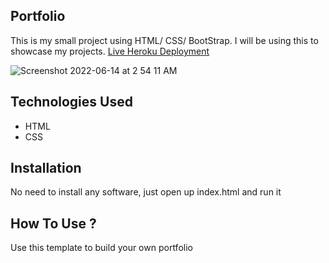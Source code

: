 ## Portfolio

This is my small project using HTML/ CSS/ BootStrap. I will be using this to showcase my projects.
[Live Heroku Deployment](https://portfolio-horatio.herokuapp.com/)

![Screenshot 2022-06-14 at 2 54 11 AM](https://user-images.githubusercontent.com/78431899/173448277-c72894e7-db65-48fa-b236-0d82dcce0ed0.png)

## Technologies Used
* HTML
* CSS

## Installation
No need to install any software, just open up index.html and run it

## How To Use ?
Use this template to build your own portfolio



